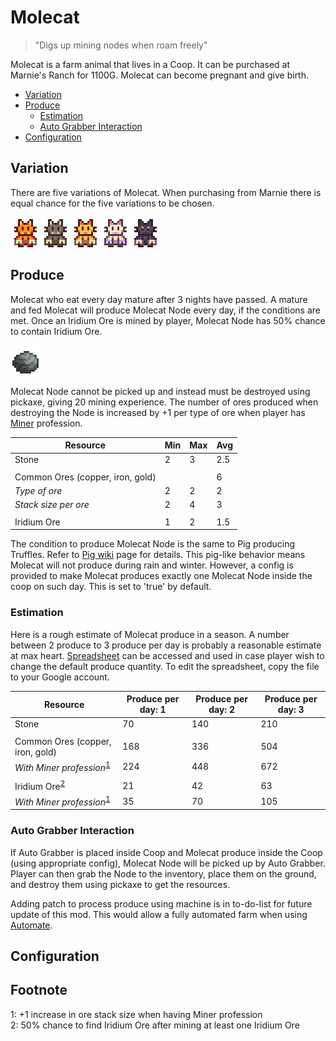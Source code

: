 # Molecat

> "Digs up mining nodes when roam freely"

Molecat is a farm animal that lives in a Coop. It can be purchased at Marnie's Ranch for 1100G. Molecat can become pregnant and give birth.

* [Variation](#variation)
* [Produce](#produce)
  * [Estimation](#estimation)
  * [Auto Grabber Interaction](#auto-grabber-interaction)
* [Configuration](#configuration)

## Variation

There are five variations of Molecat. When purchasing from Marnie there is equal chance for the five variations to be chosen.

![Molecat_Variations](Animals/Molecat_Variations.png)

## Produce

Molecat who eat every day mature after 3 nights have passed. A mature and fed Molecat will produce Molecat Node every day, if the conditions are met. Once an Iridium Ore is mined by player, Molecat Node has 50% chance to contain Iridium Ore.

![Molecat_Produces](Animals/Molecat_Produces.png)

Molecat Node cannot be picked up and instead must be destroyed using pickaxe, giving 20 mining experience. The number of ores produced when destroying the Node is increased by +1 per type of ore when player has [Miner](https://stardewvalleywiki.com/Skills#Mining) profession.

| Resource | Min | Max | Avg |
| -------- | --- | --- | --- |
| Stone | 2 | 3 | 2.5 |
| | | | |
| Common Ores (copper, iron, gold) | | | 6 |
| *Type of ore* | 2 | 2 | 2 |
| *Stack size per ore* | 2 | 4 | 3 |
| | | | |
| Iridium Ore | 1 | 2 | 1.5 |

The condition to produce Molecat Node is the same to Pig producing Truffles. Refer to [Pig wiki](https://stardewvalleywiki.com/Pig) page for details. This pig-like behavior means Molecat will not produce during rain and winter. However, a config is provided to make Molecat produces exactly one Molecat Node inside the coop on such day. This is set to 'true' by default.

### Estimation

Here is a rough estimate of Molecat produce in a season. A number between 2 produce to 3 produce per day is probably a reasonable estimate at max heart. [Spreadsheet](https://docs.google.com/spreadsheets/d/13k0kkcyTUVJseXhAiZoKnOVubqOB7M9F3xILHV-Sj54/edit#gid=549968683) can be accessed and used in case player wish to change the default produce quantity. To edit the spreadsheet, copy the file to your Google account.

| Resource | Produce per day: 1 | Produce per day: 2 | Produce per day: 3 |
| -------- | ------------------ | ------------------ | ------------------ |
| Stone | 70 | 140 | 210 |
| | | | |
| Common Ores (copper, iron, gold) | 168 | 336 | 504 |
| *With Miner profession*<sup>[1](#Miner)</sup> | 224 | 448 | 672 |
| | | | |
| Iridium Ore<sup>[2](#IridiumOre)</sup> | 21 | 42 | 63 |
| *With Miner profession*<sup>[1](#Miner)</sup> | 35 | 70 | 105 |


### Auto Grabber Interaction

If Auto Grabber is placed inside Coop and Molecat produce inside the Coop (using appropriate config), Molecat Node will be picked up by Auto Grabber. Player can then grab the Node to the inventory, place them on the ground, and destroy them using pickaxe to get the resources.

Adding patch to process produce using machine is in to-do-list for future update of this mod. This would allow a fully automated farm when using [Automate](https://www.nexusmods.com/stardewvalley/mods/1063).

## Configuration

## Footnote
<a name="Miner">1</a>: +1 increase in ore stack size when having Miner profession<br>
<a name="IridiumOre">2</a>: 50% chance to find Iridium Ore after mining at least one Iridium Ore<br>
